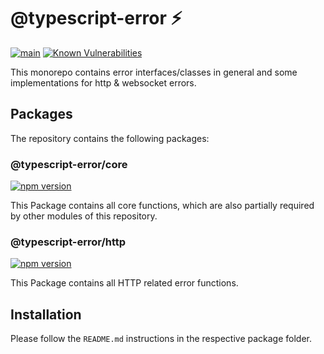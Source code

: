 # @typescript-error ⚡	

[![main](https://github.com/Tada5hi/typescript-error/actions/workflows/main.yml/badge.svg)](https://github.com/Tada5hi/typescript-error/actions/workflows/main.yml)
[![Known Vulnerabilities](https://snyk.io/test/github/Tada5hi/typescript-error/badge.svg)](https://snyk.io/test/github/Tada5hi/typescript-error)

This monorepo contains error interfaces/classes in general and some implementations for http & websocket errors.

## Packages
The repository contains the following packages:

### @typescript-error/core
[![npm version](https://badge.fury.io/js/@typescript-error%2Fcore.svg)](https://badge.fury.io/js/@typescript-error%2Fcore)

This Package contains all core functions, which are also partially required by other modules of this repository.

### @typescript-error/http
[![npm version](https://badge.fury.io/js/@typescript-error%2Fhttp.svg)](https://badge.fury.io/js/@typescript-error%2Fhttp)

This Package contains all HTTP related error functions.

## Installation
Please follow the `README.md` instructions in the respective package folder.

